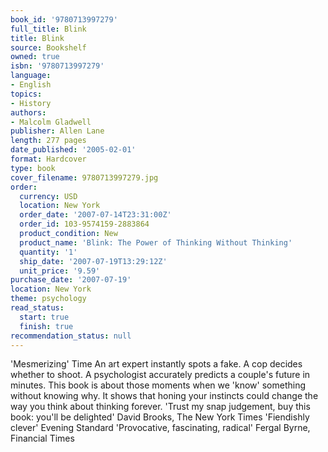 ```yaml
---
book_id: '9780713997279'
full_title: Blink
title: Blink
source: Bookshelf
owned: true
isbn: '9780713997279'
language:
- English
topics:
- History
authors:
- Malcolm Gladwell
publisher: Allen Lane
length: 277 pages
date_published: '2005-02-01'
format: Hardcover
type: book
cover_filename: 9780713997279.jpg
order:
  currency: USD
  location: New York
  order_date: '2007-07-14T23:31:00Z'
  order_id: 103-9574159-2883864
  product_condition: New
  product_name: 'Blink: The Power of Thinking Without Thinking'
  quantity: '1'
  ship_date: '2007-07-19T13:29:12Z'
  unit_price: '9.59'
purchase_date: '2007-07-19'
location: New York
theme: psychology
read_status:
  start: true
  finish: true
recommendation_status: null
---
```

'Mesmerizing' Time
An art expert instantly spots a fake. A cop decides whether to shoot. A psychologist accurately predicts a couple's future in minutes. This book is about those moments when we 'know' something without knowing why. It shows that honing your instincts could change the way you think about thinking forever.
'Trust my snap judgement, buy this book: you'll be delighted' David Brooks, The New York Times
'Fiendishly clever' Evening Standard
'Provocative, fascinating, radical' Fergal Byrne, Financial Times
